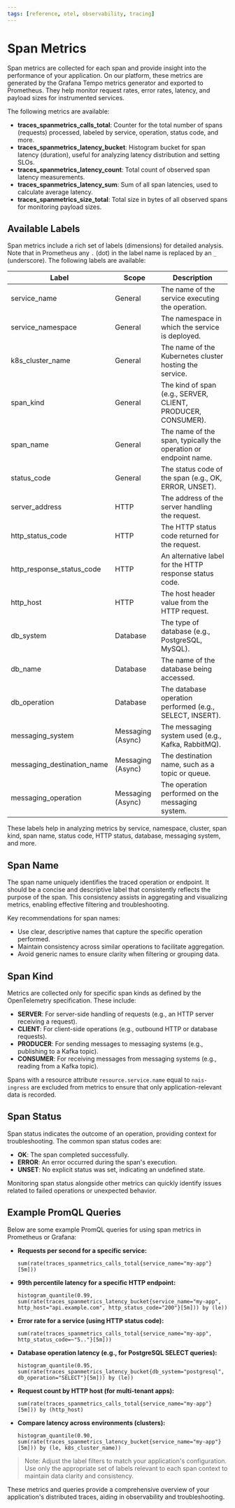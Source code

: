 ```yaml
---
tags: [reference, otel, observability, tracing]
---
```


# Span Metrics

Span metrics are collected for each span and provide insight into the performance of your application. On our platform, these metrics are generated by the Grafana Tempo metrics generator and exported to Prometheus. They help monitor request rates, error rates, latency, and payload sizes for instrumented services.

The following metrics are available:

- **traces_spanmetrics_calls_total**: Counter for the total number of spans (requests) processed, labeled by service, operation, status code, and more.
- **traces_spanmetrics_latency_bucket**: Histogram bucket for span latency (duration), useful for analyzing latency distribution and setting SLOs.
- **traces_spanmetrics_latency_count**: Total count of observed span latency measurements.
- **traces_spanmetrics_latency_sum**: Sum of all span latencies, used to calculate average latency.
- **traces_spanmetrics_size_total**: Total size in bytes of all observed spans for monitoring payload sizes.

## Available Labels

Span metrics include a rich set of labels (dimensions) for detailed analysis. Note that in Prometheus any `.` (dot) in the label name is replaced by an `_` (underscore). The following labels are available:

| Label                      | Scope             | Description                                                     |
| -------------------------- | ----------------- | --------------------------------------------------------------- |
| service_name               | General           | The name of the service executing the operation.                |
| service_namespace          | General           | The namespace in which the service is deployed.                 |
| k8s_cluster_name           | General           | The name of the Kubernetes cluster hosting the service.         |
| span_kind                  | General           | The kind of span (e.g., SERVER, CLIENT, PRODUCER, CONSUMER).    |
| span_name                  | General           | The name of the span, typically the operation or endpoint name. |
| status_code                | General           | The status code of the span (e.g., OK, ERROR, UNSET).           |
| server_address             | HTTP              | The address of the server handling the request.                 |
| http_status_code           | HTTP              | The HTTP status code returned for the request.                  |
| http_response_status_code  | HTTP              | An alternative label for the HTTP response status code.         |
| http_host                  | HTTP              | The host header value from the HTTP request.                    |
| db_system                  | Database          | The type of database (e.g., PostgreSQL, MySQL).                 |
| db_name                    | Database          | The name of the database being accessed.                        |
| db_operation               | Database          | The database operation performed (e.g., SELECT, INSERT).        |
| messaging_system           | Messaging (Async) | The messaging system used (e.g., Kafka, RabbitMQ).              |
| messaging_destination_name | Messaging (Async) | The destination name, such as a topic or queue.                 |
| messaging_operation        | Messaging (Async) | The operation performed on the messaging system.                |

These labels help in analyzing metrics by service, namespace, cluster, span kind, span name, status code, HTTP status, database, messaging system, and more.

## Span Name

The span name uniquely identifies the traced operation or endpoint. It should be a concise and descriptive label that consistently reflects the purpose of the span. This consistency assists in aggregating and visualizing metrics, enabling effective filtering and troubleshooting.

Key recommendations for span names:

- Use clear, descriptive names that capture the specific operation performed.
- Maintain consistency across similar operations to facilitate aggregation.
- Avoid generic names to ensure clarity when filtering or grouping data.

## Span Kind

Metrics are collected only for specific span kinds as defined by the OpenTelemetry specification. These include:

- **SERVER**: For server-side handling of requests (e.g., an HTTP server receiving a request).
- **CLIENT**: For client-side operations (e.g., outbound HTTP or database requests).
- **PRODUCER**: For sending messages to messaging systems (e.g., publishing to a Kafka topic).
- **CONSUMER**: For receiving messages from messaging systems (e.g., reading from a Kafka topic).

Spans with a resource attribute `resource.service.name` equal to `nais-ingress` are excluded from metrics to ensure that only application-relevant data is recorded.

## Span Status

Span status indicates the outcome of an operation, providing context for troubleshooting. The common span status codes are:

- **OK**: The span completed successfully.
- **ERROR**: An error occurred during the span's execution.
- **UNSET**: No explicit status was set, indicating an undefined state.

Monitoring span status alongside other metrics can quickly identify issues related to failed operations or unexpected behavior.

## Example PromQL Queries

Below are some example PromQL queries for using span metrics in Prometheus or Grafana:

- **Requests per second for a specific service:**

  ```promql
  sum(rate(traces_spanmetrics_calls_total{service_name="my-app"}[5m]))
  ```

- **99th percentile latency for a specific HTTP endpoint:**

  ```promql
  histogram_quantile(0.99, sum(rate(traces_spanmetrics_latency_bucket{service_name="my-app", http_host="api.example.com", http_status_code="200"}[5m])) by (le))
  ```

- **Error rate for a service (using HTTP status code):**

  ```promql
  sum(rate(traces_spanmetrics_calls_total{service_name="my-app", http_status_code=~"5.."}[5m]))
  ```

- **Database operation latency (e.g., for PostgreSQL SELECT queries):**

  ```promql
  histogram_quantile(0.95, sum(rate(traces_spanmetrics_latency_bucket{db_system="postgresql", db_operation="SELECT"}[5m])) by (le))
  ```

- **Request count by HTTP host (for multi-tenant apps):**

  ```promql
  sum(rate(traces_spanmetrics_calls_total{service_name="my-app"}[5m])) by (http_host)
  ```

- **Compare latency across environments (clusters):**

  ```promql
  histogram_quantile(0.90, sum(rate(traces_spanmetrics_latency_bucket{service_name="my-app"}[5m])) by (le, k8s_cluster_name))
  ```

> Note: Adjust the label filters to match your application's configuration. Use only the appropriate set of labels relevant to each span context to maintain data clarity and consistency.

These metrics and queries provide a comprehensive overview of your application's distributed traces, aiding in observability and troubleshooting.

